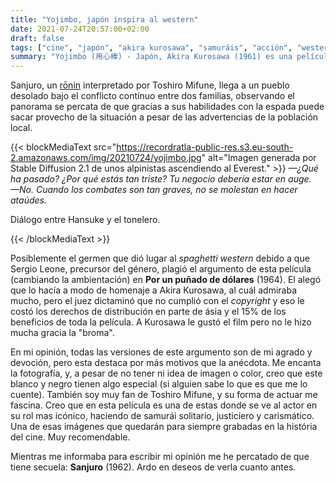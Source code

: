 ```yaml
---
title: "Yojimbo, japón inspira al western"
date: 2021-07-24T20:57:00+02:00
draft: false
tags: ["cine", "japón", "akira kurosawa", "samuráis", "acción", "western", "toshiro mifune"]
summary: "Yojimbo (用心棒) - Japón, Akira Kurosawa (1961) es una película de acción japonesa ambientada en el Japón feudal, en la que un rōnin juega a dos bandas en la guerra entre dos familias."
---
```


Sanjuro, un [rōnin](https://es.wikipedia.org/wiki/R%C5%8Dnin) interpretado por Toshiro Mifune, llega a un pueblo desolado bajo el conflicto contínuo entre
dos familias, observando el panorama se percata de que gracias a sus
habilidades con la espada puede sacar provecho de la situación a pesar
de las advertencias de la población local.

{{< blockMediaText src="https://recordratla-public-res.s3.eu-south-2.amazonaws.com/img/20210724/yojimbo.jpg" alt="Imagen generada por Stable Diffusion 2.1 de unos alpinistas ascendiendo al Everest." >}}
<em>—¿Qué ha pasado? ¿Por qué estás tan triste? Tu negocio debería estar en auge.<br>
—No. Cuando los combates son tan graves, no se molestan en hacer ataúdes.</em>
<p>Diálogo entre Hansuke y el tonelero.</p>
<!--- <em>Mata a uno o a cien. Sólo te cuelgan una vez</em>
<p>—Isuzu Yamada en el papel de Orin.</p> --->
{{< /blockMediaText >}}

Posiblemente el germen que dió lugar al *spaghetti western* debido a que
Sergio Leone, precursor del género, plagió el argumento de esta película
(cambiando la ambientación) en **Por un puñado de dólares** (1964). El
alegó que lo hacía a modo de homenaje a Akira Kurosawa, al cuál admiraba
mucho, pero el juez dictaminó que no cumplió con el *copyright* y eso le
costó los derechos de distribución en parte de ásia y el 15% de los
beneficios de toda la película. A Kurosawa le gustó el film pero no le
hizo mucha gracia la \"broma\".

En mi opinión, todas las versiones de este argumento son de mi agrado y
devoción, pero esta destaca por más motivos que la anécdota. Me encanta
la fotografía, y, a pesar de no tener ni idea de imagen o color, creo
que este blanco y negro tienen algo especial (si alguien sabe lo que es
que me lo cuente). También soy muy fan de Toshiro Mifune, y su forma de
actuar me fascina. Creo que en esta película es una de estas donde se ve
al actor en su rol mas icónico, haciendo de samurái solitario,
justiciero y carismático. Una de esas imágenes que quedarán para siempre
grabadas en la história del cine. Muy recomendable.

Mientras me informaba para escribir mi opinión me he percatado de que
tiene secuela: **Sanjuro** (1962). Ardo en deseos de verla cuanto antes.
